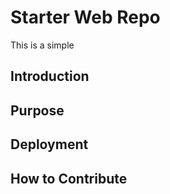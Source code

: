 # Starter Web Repo

This is a simple
## Introduction

## Purpose

## Deployment

## How to Contribute

